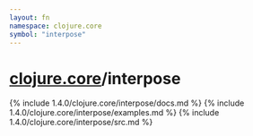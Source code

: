 ```yaml
---
layout: fn
namespace: clojure.core
symbol: "interpose"
---
```


# [clojure.core](../)/interpose

{% include 1.4.0/clojure.core/interpose/docs.md %}
{% include 1.4.0/clojure.core/interpose/examples.md %}
{% include 1.4.0/clojure.core/interpose/src.md %}

